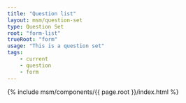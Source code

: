 ```yaml
---
title: "Question list"
layout: msm/question-set
type: Question Set
root: "form-list"
trueRoot: "form"
usage: "This is a question set"
tags: 
    - current
    - question
    - form
---
```


{% include msm/components/{{ page.root }}/index.html %}